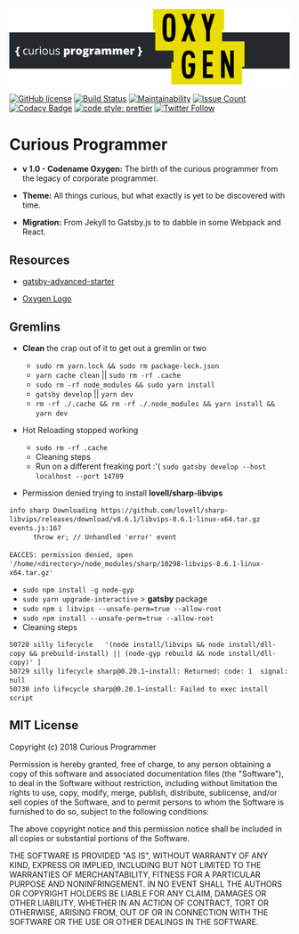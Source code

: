 <div align="center">
    <img src="static/curious-programmer-oxygen.png" alt="Logo" />
</div>

[![GitHub license](https://img.shields.io/badge/license-MIT-blue.svg)](https://github.com/cbillowes/curious-programmer-oxygen/blob/master/LICENSE)
[![Build Status](https://travis-ci.org/cbillowes/curious-programmer-oxygen.svg?branch=master)](https://travis-ci.org/cbillowes/curious-programmer-oxygen.svg?branch=master)
[![Maintainability](https://api.codeclimate.com/v1/badges/00ba1fed9223c420b5f5/maintainability)](https://codeclimate.com/github/cbillowes/curious-programmer-oxygen/maintainability)
[![Issue Count](https://codeclimate.com/github/cbillowes/curious-programmer-oxygen/badges/issue_count.svg)](https://codeclimate.com/github/cbillowes/curious-programmer-oxygen)
[![Codacy Badge](https://api.codacy.com/project/badge/Grade/1d020d15c27c4121827612f6fcf19811)](https://www.codacy.com/app/cbillowes/curious-programmer-oxygen?utm_source=github.com&amp;utm_medium=referral&amp;utm_content=cbillowes/curious-programmer-oxygen&amp;utm_campaign=Badge_Grade)
[![code style: prettier](https://img.shields.io/badge/code_style-prettier-ff69b4.svg?style=flat-square)](https://github.com/prettier/prettier)
[![Twitter Follow](https://img.shields.io/twitter/follow/cbillowes.svg?style=social)](https://twitter.com/cbillowes)

# Curious Programmer

* **v 1.0 - Codename Oxygen:** The birth of the curious programmer from the legacy of corporate programmer.

* **Theme:** All things curious, but what exactly is yet to be discovered with time.

* **Migration:** From Jekyll to Gatsby.js to to dabble in some Webpack and React.



## Resources

* [gatsby-advanced-starter](https://github.com/Vagr9K/gatsby-advanced-starter)

* [Oxygen Logo](https://seeklogo.com/vector-logo/329229/oxygen)



## Gremlins

* **Clean** the crap out of it to get out a gremlin or two
  * `sudo rm yarn.lock && sudo rm package-lock.json`
  * `yarn cache clean` || `sudo rm -rf .cache`
  * `sudo rm -rf node_modules && sudo yarn install`
  * `gatsby develop` || `yarn dev`
  * `rm -rf ./.cache && rm -rf ./.node_modules && yarn install && yarn dev`
* Hot Reloading stopped working
  * `sudo rm -rf .cache`
  * Cleaning steps
  * Run on a different freaking port :'(
    `sudo gatsby develop --host localhost --port 14789`

* Permission denied trying to install **lovell/sharp-libvips**

```shell
info sharp Downloading https://github.com/lovell/sharp-libvips/releases/download/v8.6.1/libvips-8.6.1-linux-x64.tar.gz
events.js:167
      throw er; // Unhandled 'error' event

EACCES: permission denied, open '/home/<directory>/node_modules/sharp/10298-libvips-8.6.1-linux-x64.tar.gz'
```

  * `sudo npm install -g node-gyp`
  * `sudo yarn upgrade-interactive` > **gatsby** package
  * `sudo npm i libvips --unsafe-perm=true --allow-root`
  * `sudo npm install --unsafe-perm=true --allow-root`
  * Cleaning steps


```log
50728 silly lifecycle   '(node install/libvips && node install/dll-copy && prebuild-install) || (node-gyp rebuild && node install/dll-copy)' ]
50729 silly lifecycle sharp@0.20.1~install: Returned: code: 1  signal: null
50730 info lifecycle sharp@0.20.1~install: Failed to exec install script
```

## MIT License

Copyright (c) 2018 Curious Programmer

Permission is hereby granted, free of charge, to any person obtaining a copy
of this software and associated documentation files (the "Software"), to deal
in the Software without restriction, including without limitation the rights
to use, copy, modify, merge, publish, distribute, sublicense, and/or sell
copies of the Software, and to permit persons to whom the Software is
furnished to do so, subject to the following conditions:

The above copyright notice and this permission notice shall be included in all
copies or substantial portions of the Software.

THE SOFTWARE IS PROVIDED "AS IS", WITHOUT WARRANTY OF ANY KIND, EXPRESS OR
IMPLIED, INCLUDING BUT NOT LIMITED TO THE WARRANTIES OF MERCHANTABILITY,
FITNESS FOR A PARTICULAR PURPOSE AND NONINFRINGEMENT. IN NO EVENT SHALL THE
AUTHORS OR COPYRIGHT HOLDERS BE LIABLE FOR ANY CLAIM, DAMAGES OR OTHER
LIABILITY, WHETHER IN AN ACTION OF CONTRACT, TORT OR OTHERWISE, ARISING FROM,
OUT OF OR IN CONNECTION WITH THE SOFTWARE OR THE USE OR OTHER DEALINGS IN THE
SOFTWARE.